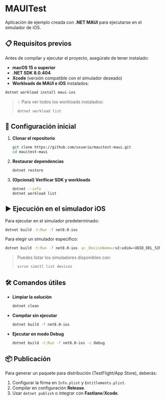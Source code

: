 # MAUITest

Aplicación de ejemplo creada con **.NET MAUI** para ejecutarse en el simulador de iOS.

## 📋 Requisitos previos

Antes de compilar y ejecutar el proyecto, asegúrate de tener instalado:

- **macOS 15 o superior**  
- **.NET SDK 8.0.404**  
- **Xcode** (versión compatible con el simulador deseado)  
- **Workloads de MAUI e iOS** instalados:  

```bash
dotnet workload install maui-ios
```

> 💡 Para ver todos los workloads instalados:
> ```bash
> dotnet workload list
> ```

## 🚀 Configuración inicial

1. **Clonar el repositorio**
   ```bash
   git clone https://github.com/usuario/mauitest-maui.git
   cd mauitest-maui
   ```

2. **Restaurar dependencias**
   ```bash
   dotnet restore
   ```

3. **(Opcional) Verificar SDK y workloads**
   ```bash
   dotnet --info
   dotnet workload list
   ```

## ▶️ Ejecución en el simulador iOS

Para ejecutar en el simulador predeterminado:

```bash
dotnet build -t:Run -f net8.0-ios
```

Para elegir un simulador específico:

```bash
dotnet build -t:Run -f net8.0-ios -p:_DeviceName=:v2:udid=<UDID_DEL_SIMULADOR>
```

> Puedes listar los simuladores disponibles con:
> ```bash
> xcrun simctl list devices
> ```

## 🛠 Comandos útiles

- **Limpiar la solución**
  ```bash
  dotnet clean
  ```

- **Compilar sin ejecutar**
  ```bash
  dotnet build -f net8.0-ios
  ```

- **Ejecutar en modo Debug**
  ```bash
  dotnet build -t:Run -f net8.0-ios -c Debug
  ```

## 📦 Publicación

Para generar un paquete para distribución (TestFlight/App Store), deberás:

1. Configurar la firma en `Info.plist` y `Entitlements.plist`.
2. Compilar en configuración **Release**.
3. Usar `dotnet publish` o integrar con **Fastlane**/**Xcode**.
